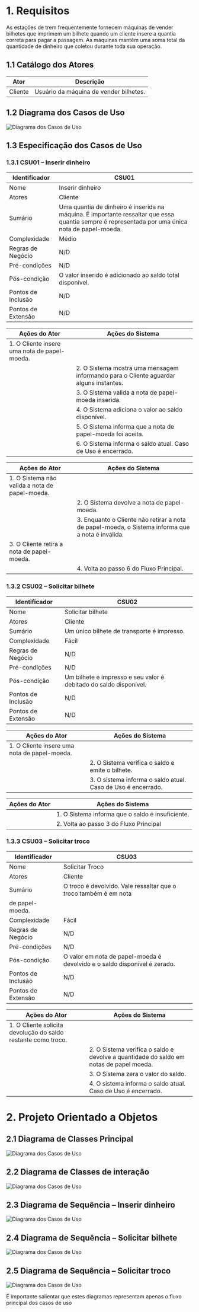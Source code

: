 # 1. Requisitos

As estações de trem frequentemente fornecem máquinas de vender bilhetes que imprimem um bilhete quando um cliente insere a quantia correta para pagar a passagem. As máquinas mantêm uma soma total da quantidade de dinheiro que coletou durante toda sua operação.

## 1.1 Catálogo dos Atores

| Ator    | Descrição                                |
|---------|------------------------------------------|
| Cliente | Usuário da máquina de vender bilhetes.   |

## 1.2 Diagrama dos Casos de Uso

![Diagrama dos Casos de Uso](images/diagcasos1.2.png.png)

## 1.3 Especificação dos Casos de Uso

### 1.3.1 CSU01 – Inserir dinheiro
| Identificador | CSU01             |
|---------------|-------------------|
| Nome          | Inserir dinheiro  |
| Atores        | Cliente           |
| Sumário           | Uma quantia de dinheiro é inserida na máquina. É importante ressaltar que essa quantia sempre é representada por uma única nota de papel-moeda.   |
| Complexidade      | Médio                                                                                                                                             |
| Regras de Negócio  | N/D                                                                                                                                              |
| Pré-condições     | N/D                                                                                                                                               |
| Pós-condição      | O valor inserido é adicionado ao saldo total disponível.                                                                                          |
| Pontos de Inclusão | N/D                                                                                                                                              |
| Pontos de Extensão | N/D                                                                                                                                              |

| **Ações do Ator**                                    | **Ações do Sistema**                                                                 |
|------------------------------------------------------|--------------------------------------------------------------------------------------|
| 1. O Cliente insere uma nota de papel-moeda.         |    |
|                                                      |2. O Sistema mostra uma mensagem informando para o Cliente aguardar alguns instantes.|
|                                                      | 3. O Sistema valida a nota de papel-moeda inserida.                                   |
|                                                      | 4. O Sistema adiciona o valor ao saldo disponível.                                   |
|                                                      | 5. O Sistema informa que a nota de papel-moeda foi aceita.                           |
|                                                      | 6. O Sistema informa o saldo atual. Caso de Uso é encerrado.                         |

| **Ações do Ator**                                    | **Ações do Sistema**                                                                 |
|------------------------------------------------------|--------------------------------------------------------------------------------------|
| 1. O Sistema não valida a nota de papel-moeda.       |                                                                                      |
|                                                      | 2. O Sistema devolve a nota de papel-moeda.                                          |
|                                                      | 3. Enquanto o Cliente não retirar a nota de papel-moeda, o Sistema informa que a nota é inválida. |
| 3. O Cliente retira a nota de papel-moeda.           |                                                                                      |
|                                                      | 4. Volta ao passo 6 do Fluxo Principal.                                              |


### 1.3.2 CSU02 – Solicitar bilhete

| Identificador | CSU02             |
|---------------|-------------------|
| Nome          | Solicitar bilhete  |
| Atores        | Cliente           |
| Sumário           | Um único bilhete de transporte é impresso.   |
| Complexidade      | Fácil                                                                                                                                             |
| Regras de Negócio  | N/D                                                                                                                                              |
| Pré-condições     | N/D                                                                                                                                               |
| Pós-condição      | Um bilhete é impresso e seu valor é debitado do saldo disponível.                                                                                 |
| Pontos de Inclusão | N/D                                                                                                                                              |
| Pontos de Extensão | N/D                                                                                                                                              |

| **Ações do Ator**                                    | **Ações do Sistema**                                                                 |
|------------------------------------------------------|--------------------------------------------------------------------------------------|
| 1. O Cliente insere uma nota de papel-moeda.         |                                                                                      |
|                                                      | 2. O Sistema verifica o saldo e emite o bilhete.                                     |
|                                                      | 3. O sistema informa o saldo atual. Caso de Uso é encerrado.                         |


| **Ações do Ator**                                    | **Ações do Sistema**                                                                 |
|------------------------------------------------------|--------------------------------------------------------------------------------------|
|                                                      | 1. O Sistema informa que o saldo é insuficiente. |
|                                                      | 2. Volta ao passo 3 do Fluxo Principal                                              |

### 1.3.3 CSU03 – Solicitar troco

| Identificador | CSU03             |
|---------------|-------------------|
| Nome          | Solicitar Troco  |
| Atores        | Cliente           |
| Sumário           | O troco é devolvido. Vale ressaltar que o troco também é em nota
de papel-moeda.   |
| Complexidade      | Fácil                                                                                                                                             |
| Regras de Negócio  | N/D                                                                                                                                              |
| Pré-condições     | N/D                                                                                                                                               |
| Pós-condição      | O valor em nota de papel-moeda é devolvido e o saldo disponível é zerado.                                                                         |
| Pontos de Inclusão | N/D                                                                                                                                              |
| Pontos de Extensão | N/D       



| **Ações do Ator**                                    | **Ações do Sistema**                                                                 |
|------------------------------------------------------|--------------------------------------------------------------------------------------|
| 1. O Cliente solicita devolução do saldo restante como troco.        |                                                                                      |
|                                                      | 2. O Sistema verifica o saldo e devolve a quantidade do saldo em notas de papel moeda.                                     |
|                                                      | 3. O Sistema zera o valor do saldo.                        |
|                                                      | 4. O sistema informa o saldo atual. Caso de Uso é encerrado.                        |

# 2. Projeto Orientado a Objetos

## 2.1 Diagrama de Classes Principal

![Diagrama dos Casos de Uso](images/diagclasses2.1.png)

## 2.2 Diagrama de Classes de interação

![Diagrama dos Casos de Uso](images/diagclasses2.2.png)

## 2.3 Diagrama de Sequência – Inserir dinheiro

![Diagrama dos Casos de Uso](images/diagclasses2.3.png)

## 2.4 Diagrama de Sequência – Solicitar bilhete

![Diagrama dos Casos de Uso](images/diagclasses2.4.png)

## 2.5 Diagrama de Sequência – Solicitar troco

![Diagrama dos Casos de Uso](images/diagclasses2.5.png)

É importante salientar que estes diagramas representam apenas o fluxo principal dos casos de uso